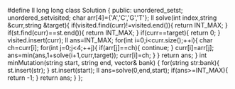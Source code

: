 #define ll long long
class Solution {
public:
unordered_set<string>st;
unordered_set<string>visited;
char arr[4]={'A','C','G','T'};
ll solve(int index,string &curr,string &target){
if(visited.find(curr)!=visited.end()){
return INT_MAX;
}
if(st.find(curr)==st.end()){
return INT_MAX;
}
if(curr==target){
return 0;
}
visited.insert(curr);
ll ans=INT_MAX;
for(int i=0;i<curr.size();++i){
char ch=curr[i];
for(int j=0;j<4;++j){
if(arr[j]==ch){
continue;
}
curr[i]=arr[j];
ans=min(ans,1+solve(i+1,curr,target));
curr[i]=ch;
}
}
return ans;
}
int minMutation(string start, string end, vector<string>& bank) {
for(string str:bank){
st.insert(str);
}
st.insert(start);
ll ans=solve(0,end,start);
if(ans>=INT_MAX){
return -1;
}
return ans;
}
};